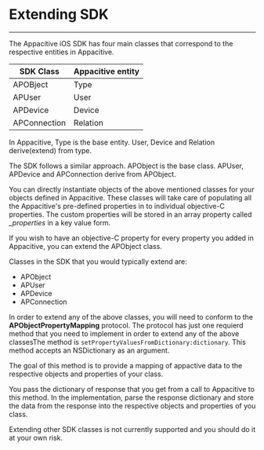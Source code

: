 # Extending SDK
----

The Appacitive iOS SDK has four main classes that correspond to the respective entities in Appacitive.

| SDK Class    | Appacitive entity |
|--------------|-------------------|
| APOBject     | Type              |
| APUser       | User              |
| APDevice     | Device            |
| APConnection | Relation          |

In Appacitive, Type is the base entity. User, Device and Relation derive(extend) from type.

The SDK follows a similar approach. APObject is the base class. APUser, APDevice and APConnection derive from APObject.

You can directly instantiate objects of the above mentioned classes for your objects defined in Appacitive. These classes will take care of populating all the Appacitive's pre-defined properties in to individual objective-C properties. The custom properties will be stored in an array property called *_properties* in a key value form. 

If you wish to have an objective-C property for every property you added in Appacitive, you can extend the APObject class.

Classes in the SDK that you would typically extend are:

* APObject
* APUser
* APDevice
* APConnection

In order to extend any of the above classes, you will need to conform to the **APObjectPropertyMapping** protocol. The protocol has just one requierd method that you need to implement in order to extend any of the above classesThe method is  `setPropertyValuesFromDictionary:dictionary`. This method accepts an NSDictionary as an argument.

The goal of this method is to provide a mapping of appactive data to the respective objects and properties of your class.

You pass the dictionary of response that you get from a call to Appacitive to this method. In the implementation, parse the response dictionary and store the data from the response into the respective objects and properties of you class.

Extending other SDK classes is not currently supported and you should do it at your own risk.